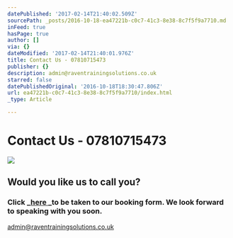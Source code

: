```yaml
---
datePublished: '2017-02-14T21:40:02.509Z'
sourcePath: _posts/2016-10-18-ea47221b-c0c7-41c3-8e38-8c7f5f9a7710.md
inFeed: true
hasPage: true
author: []
via: {}
dateModified: '2017-02-14T21:40:01.976Z'
title: Contact Us - 07810715473
publisher: {}
description: admin@raventrainingsolutions.co.uk
starred: false
datePublishedOriginal: '2016-10-18T18:30:47.806Z'
url: ea47221b-c0c7-41c3-8e38-8c7f5f9a7710/index.html
_type: Article

---
```

# Contact Us - 07810715473
![](https://the-grid-user-content.s3-us-west-2.amazonaws.com/df374f39-16cc-411d-a659-5a9e72d2e63e.jpg)

## Would you like us to call you?

### Click _[here ][0]_to be taken to our booking form. We look forward to speaking with you soon.

[admin@raventrainingsolutions.co.uk][1]

[0]: https://goo.gl/forms/pFtvJkQrsitBEpqr1
[1]: http://admin@raventrainingsolutions.co.uk/
